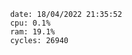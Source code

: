 

                date: 18/04/2022 21:35:52
                cpu: 0.1%
                ram: 19.1%
                cycles: 26940

                         